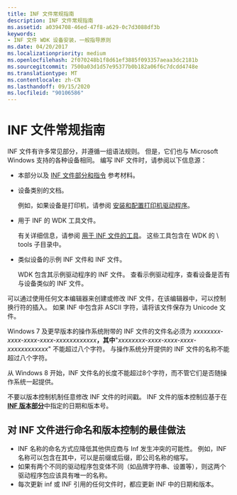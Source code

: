 ```yaml
---
title: INF 文件常规指南
description: INF 文件常规指南
ms.assetid: a0394708-46ed-47f8-a629-0c7d3088df3b
keywords:
- INF 文件 WDK 设备安装，一般指导原则
ms.date: 04/20/2017
ms.localizationpriority: medium
ms.openlocfilehash: 2f070248b1f8d61ef3885f093357aeaa3dc2181b
ms.sourcegitcommit: 7500a03d1d57e95377b0b182a06f6c7dcdd4748e
ms.translationtype: MT
ms.contentlocale: zh-CN
ms.lasthandoff: 09/15/2020
ms.locfileid: "90106586"
---
```

# <a name="general-guidelines-for-inf-files"></a>INF 文件常规指南




INF 文件有许多常见部分，并遵循一组语法规则。 但是，它们也与 Microsoft Windows 支持的各种设备相同。 编写 INF 文件时，请参阅以下信息源：

-   本部分以及 [INF 文件部分和指令](./index.md) 参考材料。

-   设备类别的文档。

    例如，如果设备是打印机，请参阅 [安装和配置打印机驱动程序](../print/installing-and-configuring-printer-drivers.md)。

-   用于 INF 的 WDK 工具文件。

    有关详细信息，请参阅 [用于 INF 文件的工具](../devtest/tools-for-inf-files.md)。 这些工具包含在 WDK 的 \\ tools 子目录中。

-   类似设备的示例 INF 文件和 INF 文件。

    WDK 包含其示例驱动程序的 INF 文件。 查看示例驱动程序，查看设备是否有与设备类似的 INF 文件。

可以通过使用任何文本编辑器来创建或修改 INF 文件，在该编辑器中，可以控制换行符的插入。 如果 INF 中包含非 ASCII 字符，请将该文件保存为 Unicode 文件。

Windows 7 及更早版本的操作系统附带的 INF 文件的文件名必须为 <em>xxxxxxxx-xxxx-xxxx-xxxx-xxxxxxxxxxxx</em>**，其中**"*xxxxxxxx-xxxx-xxxx-xxxx-xxxxxxxxxxxx*" 不能超过八个字符。 与操作系统分开提供的 INF 文件的名称不能超过八个字符。

从 Windows 8 开始，INF 文件名的长度不能超过8个字符，而不管它们是否随操作系统一起提供。

不要以版本控制机制任意修改 INF 文件的时间戳。 INF 文件的版本控制应基于在 [**INF 版本部分**](inf-version-section.md)中指定的日期和版本号。

## <a name="best-practices-for-naming-and-versioning-your-inf-file"></a>对 INF 文件进行命名和版本控制的最佳做法

- INF 名称的命名方式应降低其他供应商与 Inf 发生冲突的可能性。  例如，INF 名称可以包含在其中，可以是前缀或后缀，即公司名称的缩写。
- 如果有两个不同的驱动程序包变体不同（如品牌字符串、设置等），则这两个驱动程序包应该具有唯一的名称。
- 每次更新 inf 或 INF 引用的任何文件时，都应更新 INF 中的日期和版本。